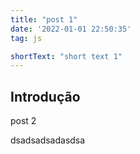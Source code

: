 ```yaml
---
title: "post 1"
date: '2022-01-01 22:50:35'
tag: js

shortText: "short text 1"
---
```



## Introdução

post 2

dsadsadsadasdsa
